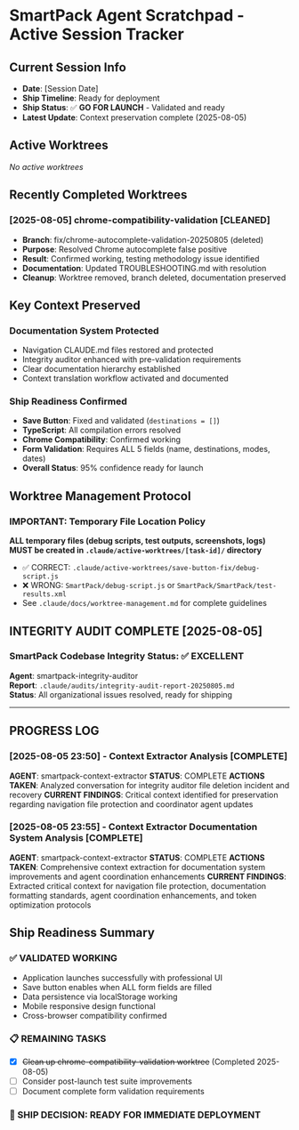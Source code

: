 # SmartPack Agent Scratchpad - Active Session Tracker

## Current Session Info
- **Date**: [Session Date]
- **Ship Timeline**: Ready for deployment
- **Ship Status**: ✅ **GO FOR LAUNCH** - Validated and ready
- **Latest Update**: Context preservation complete (2025-08-05)

## Active Worktrees

*No active worktrees*

## Recently Completed Worktrees

### [2025-08-05] chrome-compatibility-validation [CLEANED]
- **Branch**: fix/chrome-autocomplete-validation-20250805 (deleted)
- **Purpose**: Resolved Chrome autocomplete false positive
- **Result**: Confirmed working, testing methodology issue identified
- **Documentation**: Updated TROUBLESHOOTING.md with resolution
- **Cleanup**: Worktree removed, branch deleted, documentation preserved

## Key Context Preserved

### Documentation System Protected
- Navigation CLAUDE.md files restored and protected
- Integrity auditor enhanced with pre-validation requirements
- Clear documentation hierarchy established
- Context translation workflow activated and documented

### Ship Readiness Confirmed
- **Save Button**: Fixed and validated (`destinations = []`)
- **TypeScript**: All compilation errors resolved
- **Chrome Compatibility**: Confirmed working
- **Form Validation**: Requires ALL 5 fields (name, destinations, modes, dates)
- **Overall Status**: 95% confidence ready for launch

## Worktree Management Protocol

### IMPORTANT: Temporary File Location Policy
**ALL temporary files (debug scripts, test outputs, screenshots, logs) MUST be created in `.claude/active-worktrees/[task-id]/` directory**
- ✅ CORRECT: `.claude/active-worktrees/save-button-fix/debug-script.js`  
- ❌ WRONG: `SmartPack/debug-script.js` or `SmartPack/SmartPack/test-results.xml`
- See `.claude/docs/worktree-management.md` for complete guidelines

## INTEGRITY AUDIT COMPLETE [2025-08-05]

### SmartPack Codebase Integrity Status: ✅ EXCELLENT
**Agent**: smartpack-integrity-auditor  
**Report**: `.claude/audits/integrity-audit-report-20250805.md`  
**Status**: All organizational issues resolved, ready for shipping

---

## PROGRESS LOG

### [2025-08-05 23:50] - Context Extractor Analysis [COMPLETE]
**AGENT**: smartpack-context-extractor
**STATUS**: COMPLETE
**ACTIONS TAKEN**: Analyzed conversation for integrity auditor file deletion incident and recovery
**CURRENT FINDINGS**: Critical context identified for preservation regarding navigation file protection and coordinator agent updates

### [2025-08-05 23:55] - Context Extractor Documentation System Analysis [COMPLETE]
**AGENT**: smartpack-context-extractor
**STATUS**: COMPLETE
**ACTIONS TAKEN**: Comprehensive context extraction for documentation system improvements and agent coordination enhancements
**CURRENT FINDINGS**: Extracted critical context for navigation file protection, documentation formatting standards, agent coordination enhancements, and token optimization protocols

## Ship Readiness Summary

### ✅ VALIDATED WORKING
- Application launches successfully with professional UI
- Save button enables when ALL form fields are filled
- Data persistence via localStorage working
- Mobile responsive design functional
- Cross-browser compatibility confirmed

### 📋 REMAINING TASKS
- [x] ~~Clean up chrome-compatibility-validation worktree~~ (Completed 2025-08-05)
- [ ] Consider post-launch test suite improvements
- [ ] Document complete form validation requirements

### 🚀 SHIP DECISION: **READY FOR IMMEDIATE DEPLOYMENT**